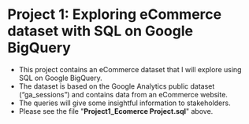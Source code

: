 # Project 1: Exploring eCommerce dataset with SQL on Google BigQuery

- This project contains an eCommerce dataset that I will explore using SQL on Google BigQuery. 
- The dataset is based on the Google Analytics public dataset (“ga_sessions”) and contains data from an eCommerce website.
- The queries will give some insightful information to stakeholders.
- Please see the file "**Project1_Ecomerce Project.sql**" above.
